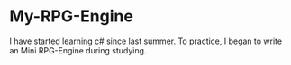# My-RPG-Engine
I have started learning c# since last summer. To practice, I began to write an Mini RPG-Engine during studying. 
